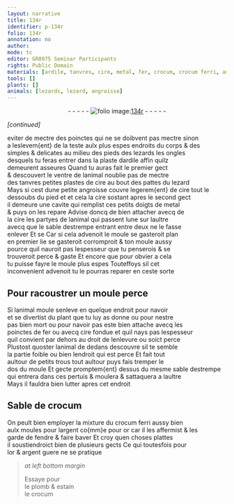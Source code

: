```yaml
---
layout: narrative
title: 134r
identifier: p-134r
folio: 134r
annotation: no
author:
mode: tc
editor: GR8975 Seminar Participants
rights: Public Domain
materials: [ardile, tanvres, cire, metal, fer, crocum, crocum ferri, argent, or, plomb, estain]
tools: []
plants: []
animals: [lezards, lezard, angroisse]
---
```


<div class="folio" align="center">- - - - - <a href="http://gallica.bnf.fr/ark:/12148/btv1b10500001g/f273.image" target="_blank"><img src="https://cu-mkp.github.io/2017-workshop-edition/assets/photo-icon.png" alt="folio image: " style="display:inline-block; margin-bottom:-3px;"/>134r</a> - - - - - </div>   
 
*[continued]*
  
 eviter de mectre des poinctes qui ne se doibvent pas mectre sinon<br/> a leslevem{ent} de la teste aulx plus espes endroits du corps & des<br/> simples & delicates au milieu des pieds des <span class="al">lezards</span> les ongles<br/> desquels tu feras entrer dans la plaste d<span class="m">ardile</span> affin quilz<br/> demeurent asseures Quand tu auras fait le premier gect<br/> & descouvert le ventre de lanimal noublie pas de mectre<br/> des <span class="m">tanvres</span> petit<span class="del">es</span> plastes de <span class="m">cire</span> au bout des pattes du <span class="al">lezard</span><br/> Mays si cest dune petite <span class="al">angroisse</span> couvre legerem{ent} de <span class="m">cire</span> tout le<br/> dessoubs du pied <span class="del">et</span> et <span class="del">cela</span> la <span class="m">cire</span> sostant apres le second gect<br/> il demeure une cavite qui remplist ces petits doigts de <span class="m">metal</span><br/> & puys on les repare Advise doncq de bien attacher avecq de<br/> la <span class="m">cire</span> les partyes de lanimal qui passent lune sur laultre<br/> avecq que le sable destrempe entrant entre deux ne le fasse<br/> enlever <span class="del">Et se</span> Car si cela advenoit le <span class="del">moule se gasteroit</span> plan<br/> <span class="del">en premier lie</span> se <span class="del">gasteroit</span> corromproit & ton moule aussy<br/> pource quil nauroit pas lespesseur que tu penserois & se<br/> trouveroit perce & gaste Et encore que pour obvier a cela<br/> tu puisse fayre le moule plus espes Touteffoys si<span class="del">l</span> cet<br/> inconvenient advenoit tu le pourras reparer en ceste sorte
 
 
  

## Pour racoustrer un moule perce

 
 Si lanimal moule senleve en quelque endroit <span class="del">pour navoir</span><br/> et se divertist du plant que tu luy as donne ou pour nestre<br/> pas bien mort ou pour navoir pas este bien attache avecq les<br/> poinctes de <span class="m">fer</span> ou avecq <span class="m">cire</span> fondue et quil nays pas lespesseur<br/> quil convient par dehors au droit de lenlevure ou soict perce<br/> Plustost quoster lanimal de dedans descouvre sil te semble<br/> la partie foible ou bien lendroit qui est perce Et fait tout<br/> aultour de petits trous tout aultour puys fais tremper le<br/> dos du moule Et gecte promptem{ent} dessus du <span class="add">mesme</span> sable destrempe<br/> qui entrera dans ces pertuis & moulera & sattaquera a laultre<br/> Mays il fauldra bien lutter apres cet endroit
 
 
  

## Sable de <span class="m">crocum</span>

 
 On peult bien employer la mixture du <span class="m">crocum ferri</span> aussy bien<br/> aulx moules pour l<span class="m">argent</span> co{mm}e pour <span class="m">or</span> car il les affermist & les<br/> garde de fendre & faire baver Et croy quen choses plattes<br/> il soustiendroict <span class="del">bien de</span> plusieurs gects Ce qui toutesfois pour<br/> l<span class="m">or</span> & <span class="m">argent</span> guere ne se pratique
 
> *at left bottom margin*
> 
> 
>   Essaye pour <br/> le <span class="m">plomb</span> & <span class="m">estain</span><br/> le <span class="m">crocum</span>
 
